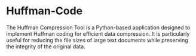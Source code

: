 # Huffman-Code
The Huffman Compression Tool is a Python-based application designed to implement Huffman coding for efficient data compression. It is particularly useful for reducing the file sizes of large text documents while preserving the integrity of the original data.
